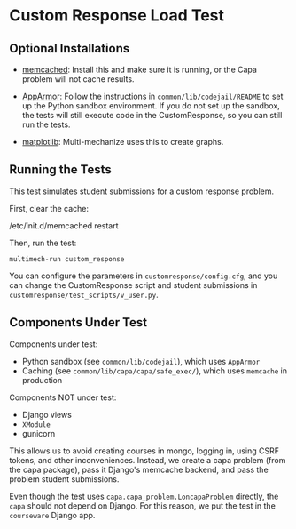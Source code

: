 # Custom Response Load Test

## Optional Installations

* [memcached](http://pypi.python.org/pypi/python-memcached/): Install this 
and make sure it is running, or the Capa problem will not cache results.

* [AppArmor](http://wiki.apparmor.net): Follow the instructions in
`common/lib/codejail/README` to set up the Python sandbox environment.
If you do not set up the sandbox, the tests will still execute code in the CustomResponse,
so you can still run the tests.

* [matplotlib](http://matplotlib.org): Multi-mechanize uses this to create graphs.


## Running the Tests

This test simulates student submissions for a custom response problem.

First, clear the cache:

   /etc/init.d/memcached restart 

Then, run the test:

    multimech-run custom_response

You can configure the parameters in `customresponse/config.cfg`,
and you can change the CustomResponse script and student submissions
in `customresponse/test_scripts/v_user.py`.

## Components Under Test

Components under test:

* Python sandbox (see `common/lib/codejail`), which uses `AppArmor`
* Caching (see `common/lib/capa/capa/safe_exec/`), which uses `memcache` in production

Components NOT under test:

* Django views
* `XModule`
* gunicorn

This allows us to avoid creating courses in mongo, logging in, using CSRF tokens,
and other inconveniences.  Instead, we create a capa problem (from the capa package),
pass it Django's memcache backend, and pass the problem student submissions.

Even though the test uses `capa.capa_problem.LoncapaProblem` directly,
the `capa` should not depend on Django.  For this reason, we put the
test in the `courseware` Django app.
